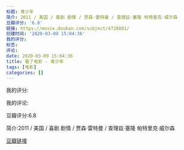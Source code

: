 ```yaml
---
标题: 青少年
简介: 2011 / 美国 / 喜剧 剧情 / 贾森·雷特曼 / 查理兹·塞隆 帕特里克·威尔森
豆瓣评分: '6.8'
链接: https://movie.douban.com/subject/4728881/
创建时间: '2020-03-09 15:04:36'
我的评分:
标签:
评论:
date: 2020-03-09 15:04:36
title: 看了电影 - 青少年
tags: [电影]
categories: []
---
```


我的评分:

我的评论:

豆瓣评分:6.8

简介:2011 / 美国 / 喜剧 剧情 / 贾森·雷特曼 / 查理兹·塞隆 帕特里克·威尔森

[豆瓣链接](https://movie.douban.com/subject/4728881/)

